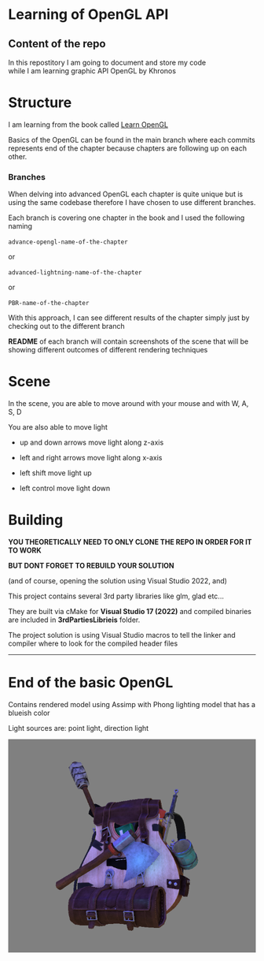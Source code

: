# Learning of OpenGL API

## Content of the repo
In this repostitory I am going to document and store my code <br>
while I am learning graphic API OpenGL by Khronos

# Structure

I am learning from the book called [Learn OpenGL](https://learnopengl.com) <br>

Basics of the OpenGL can be found in the main branch where each commits represents end of the chapter because chapters are following up on each other. <br>

### Branches 

When delving into advanced OpenGL each chapter is quite unique but is using the same codebase therefore I have chosen to use different branches.<br>

Each branch is covering one chapter in the book and I used the following naming

`advance-opengl-name-of-the-chapter`

or

`advanced-lightning-name-of-the-chapter`

or

`PBR-name-of-the-chapter`

With this approach, I can see different results of the chapter simply just by checking out to the different branch

**README** of each branch will contain screenshots of the scene that will be showing different outcomes of different rendering techniques 

# Scene

In the scene, you are able to move around with your mouse and with W, A, S, D


You are also able to move light
- up and down arrows move light along z-axis

- left and right arrows move light along x-axis

- left shift move light up

- left control move light down

# Building

**YOU THEORETICALLY NEED TO ONLY CLONE THE REPO IN ORDER FOR IT TO WORK**

**BUT DONT FORGET TO REBUILD YOUR SOLUTION**

(and of course, opening the solution using Visual Studio 2022, and)

This project contains several 3rd party libraries like glm, glad etc...

They are built via cMake for **Visual Studio 17 (2022)** and compiled binaries are included in **3rdPartiesLibrieis** folder.

The project solution is using Visual Studio macros to tell the linker and compiler where to look for the compiled header files 

---

# End of the basic OpenGL

Contains rendered model using Assimp with Phong lighting model that has a blueish color 

Light sources are: point light, direction light 

![Alt text](Assets/Readme%20images/endOfBasicOpenGL.png)

